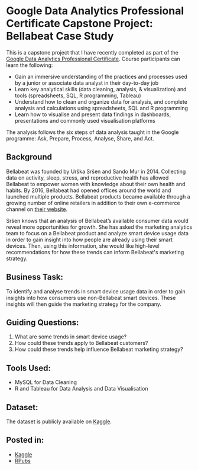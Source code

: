 # Google Data Analytics Professional Certificate Capstone Project: Bellabeat Case Study

This is a capstone project that I have recently completed as part of the [Google Data Analytics Professional Certificate](https://www.coursera.org/professional-certificates/google-data-analytics). Course participants can learn the following:

* Gain an immersive understanding of the practices and processes used by a junior or associate data analyst in their day-to-day job
* Learn key analytical skills (data cleaning, analysis, & visualization) and tools (spreadsheets, SQL, R programming, Tableau)
* Understand how to clean and organize data for analysis, and complete analysis and calculations using spreadsheets, SQL and R programming
* Learn how to visualise and present data findings in dashboards, presentations and commonly used visualisation platforms

The analysis follows the six steps of data analysis taught in the Google programme: Ask, Prepare, Process, Analyse, Share, and Act.

## Background
Bellabeat was founded by Urška Sršen and Sando Mur in 2014. Collecting data on activity, sleep, stress, and reproductive health has allowed Bellabeat to empower women with knowledge about their own health and habits. By 2016, Bellabeat had opened offices around the world and launched multiple products. Bellabeat products became available through a growing number of online retailers in addition to their own e-commerce channel on [their website](https://bellabeat.com/).

Sršen knows that an analysis of Bellabeat’s available consumer data would reveal more opportunities for growth. She has asked the marketing analytics team to focus on a Bellabeat product and analyze smart device usage data in order to gain insight into how people are already using their smart devices. Then, using this information, she would like high-level recommendations for how these trends can inform Bellabeat's marketing strategy.

## Business Task:
To identify and analyse trends in smart device usage data in order to gain insights into how consumers use non-Bellabeat smart devices. These insights will then guide the marketing strategy for the company.

## Guiding Questions:
1. What are some trends in smart device usage?
2. How could these trends apply to Bellabeat customers?
3. How could these trends help influence Bellabeat marketing strategy?

## Tools Used:
- MySQL for Data Cleaning
- R and Tableau for Data Analysis and Data Visualisation

## Dataset:
The dataset is publicly available on [Kaggle](https://www.kaggle.com/arashnic/fitbit).

## Posted in:
- [Kaggle](https://www.kaggle.com/code/phildanielpoe/google-data-analytics-capstone-project)
- [RPubs](https://rpubs.com/daniel207pzd/1315337)
